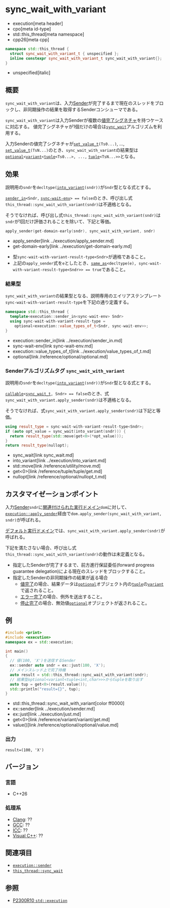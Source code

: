 # sync_wait_with_variant
* execution[meta header]
* cpo[meta id-type]
* std::this_thread[meta namespace]
* cpp26[meta cpp]

```cpp
namespace std::this_thread {
  struct sync_wait_with_variant_t { unspecified };
  inline constexpr sync_wait_with_variant_t sync_wait_with_variant{};
}
```
* unspecified[italic]

## 概要
`sync_wait_with_variant`は、入力[Sender](../execution/sender.md)が完了するまで現在のスレッドをブロックし、非同期操作の結果を取得するSenderコンシューマである。

`sync_wait_with_variant`は入力Senderが複数の[値完了シグネチャ](../execution/set_value.md)を持つケースに対応する。
値完了シグネチャが1個だけの場合は[`sync_wait`](sync_wait.md)アルゴリズムを利用する。


入力Senderの値完了シグネチャが[`set_value_t`](../execution/set_value.md)`(Ts0...)`, ..., [`set_value_t`](../execution/set_value.md)`(TsN...)`のとき、`sync_wait_with_variant`の結果型は[`optional`](/reference/optional/optional.md)`<`[`variant`](/reference/variant/variant.md)`<`[`tuple`](/reference/tuple/tuple.md)`<Ts0...>, ...,` [`tuple`](/reference/tuple/tuple.md)`<TsN...>>`となる。


## 効果
説明用の`sndr`を`decltype(`[`into_variant`](../execution/into_variant.md)`(sndr))`が`Sndr`型となる式とする。

[`sender_in`](../execution/sender_in.md)`<Sndr,` [`sync-wait-env`](sync-wait-env.md)`> == false`のとき、呼び出し式`this_thread::sync_wait_with_variant(sndr)`は不適格となる。

そうでなければ、呼び出し式`this_thread::sync_wait_with_variant(sndr)`は`sndr`が1回だけ評価されることを除いて、下記と等価。

```cpp
apply_sender(get-domain-early(sndr), sync_wait_with_variant, sndr)
```
* apply_sender[link ../execution/apply_sender.md]
* get-domain-early[link ../execution/get-domain-early.md]

- 型`sync-wait-with-variant-result-type<Sndr>`が適格であること。
- 上記の`apply_sender`式を`e`としたとき、[`same_as`](/reference/concepts/same_as.md)`<decltype(e), sync-wait-with-variant-result-type<Sndr>> == true`であること。


### 結果型
`sync_wait_with_variant`の結果型となる、説明専用のエイリアステンプレート`sync-wait-with-variant-result-type`を下記の通り定義する。

```cpp
namespace std::this_thread {
  template<execution::sender_in<sync-wait-env> Sndr>
  using sync-wait-with-variant-result-type =
    optional<execution::value_types_of_t<Sndr, sync-wait-env>>;
}
```
* execution::sender_in[link ../execution/sender_in.md]
* sync-wait-env[link sync-wait-env.md]
* execution::value_types_of_t[link ../execution/value_types_of_t.md]
* optional[link /reference/optional/optional.md]


### Senderアルゴリズムタグ `sync_wait_with_variant`
説明用の`sndr`を`decltype(`[`into_variant`](../execution/into_variant.md)`(sndr))`が`Sndr`型となる式とする。

[`callable`](/reference/functional/callable.md)`<`[`sync_wait_t`](sync_wait.md)`, Sndr> == false`のとき、式`sync_wait_with_variant.apply_sender(sndr)`は不適格となる。

そうでなければ、式`sync_wait_with_variant.apply_sender(sndr)`は下記と等価。

```cpp
using result_type = sync-wait-with-variant-result-type<Sndr>;
if (auto opt_value = sync_wait(into_variant(sndr))) {
  return result_type(std::move(get<0>(*opt_value)));
}
return result_type(nullopt);
```
* sync_wait[link sync_wait.md]
* into_variant[link ../execution/into_variant.md]
* std::move[link /reference/utility/move.md]
* get<0>[link /reference/tuple/tuple/get.md]
* nullopt[link /reference/optional/nullopt_t.md]


## カスタマイゼーションポイント
入力[Sender](../execution/sender.md)`sndr`に[関連付けられた実行ドメイン](../execution/get-domain-early.md)`dom`に対して、
[`execution::apply_sender`](../execution/apply_sender.md)経由で`dom.apply_sender(sync_wait_with_variant, sndr)`が呼ばれる。

[デフォルト実行ドメイン](../execution/default_domain.md)では、`sync_wait_with_variant.apply_sender(sndr)`が呼ばれる。

下記を満たさない場合、呼び出し式`this_thread::sync_wait_with_variant(sndr)`の動作は未定義となる。

- 指定したSenderが完了するまで、前方進行保証委任(forward progress guarantee delegation)による現在のスレッドをブロックすること。
- 指定したSenderの非同期操作の結果が返る場合
    - [値完了](../execution/set_value.md)の場合、結果データは[`optional`](/reference/optional/optional.md)オブジェクト内の[`tuple`](/reference/tuple/tuple.md)の[`variant`](/reference/variant/variant.md)で返されること。
    - [エラー完了](../execution/set_error.md)の場合、例外を送出すること。
    - [停止完了](../execution/set_stopped.md)の場合、無効値[`optional`](/reference/optional/optional.md)オブジェクトが返されること。


## 例
```cpp
#include <print>
#include <execution>
namespace ex = std::execution;

int main()
{
  // 値(100, 'X')を送信するSender
  ex::sender auto sndr = ex::just(100, 'X');
  // メインスレッド上で完了待機
  auto result = std::this_thread::sync_wait_with_variant(sndr);
  // 結果型optional<variant<tuple<int,char>>>からtupleを取り出す
  auto tup = get<0>(result.value());
  std::println("result={}", tup);
}
```
* std::this_thread::sync_wait_with_variant[color ff0000]
* ex::sender[link ../execution/sender.md]
* ex::just[link ../execution/just.md]
* get<0>[link /reference/variant/variant/get.md]
* value()[link /reference/optional/optional/value.md]

### 出力
```
result=(100, 'X')
```


## バージョン
### 言語
- C++26

### 処理系
- [Clang](/implementation.md#clang): ??
- [GCC](/implementation.md#gcc): ??
- [ICC](/implementation.md#icc): ??
- [Visual C++](/implementation.md#visual_cpp): ??


## 関連項目
- [`execution::sender`](../execution/sender.md)
- [`this_thread::sync_wait`](sync_wait.md)


## 参照
- [P2300R10 `std::execution`](https://www.open-std.org/jtc1/sc22/wg21/docs/papers/2024/p2300r10.html)
